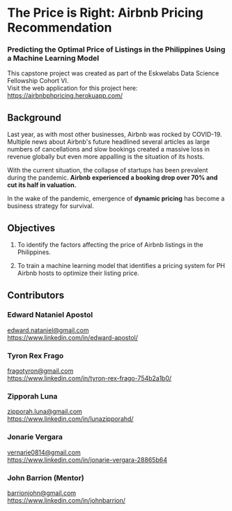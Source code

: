 # The Price is Right: Airbnb Pricing Recommendation
### Predicting the Optimal Price of Listings in the Philippines Using a Machine Learning Model

This capstone project was created as part of the Eskwelabs Data Science Fellowship Cohort VI.  
Visit the web application for this project here: https://airbnbphpricing.herokuapp.com/

## Background

Last year, as with most other businesses, Airbnb was rocked by COVID-19. Multiple news about Airbnb's future headlined several articles as large numbers of cancellations and slow bookings created a massive loss in revenue globally but even more appalling is the situation of its hosts.

With the current situation, the collapse of startups has been prevalent during the pandemic. **Airbnb experienced a booking drop over 70% and cut its half in valuation.**

In the wake of the pandemic, emergence of **dynamic pricing** has become a business strategy for survival.

## Objectives
1. To identify the factors affecting the price of Airbnb listings in the Philippines.

2. To train a machine learning model that identifies a pricing system for PH Airbnb hosts to optimize their listing price.

## Contributors

###  Edward Nataniel Apostol
edward.nataniel@gmail.com  
https://www.linkedin.com/in/edward-apostol/

### Tyron Rex Frago
fragotyron@gmail.com  
https://www.linkedin.com/in/tyron-rex-frago-754b2a1b0/

### Zipporah Luna
zipporah.luna@gmail.com  
https://www.linkedin.com/in/lunazipporahd/

### Jonarie Vergara
vernarie0814@gmail.com  
https://www.linkedin.com/in/jonarie-vergara-28865b64

### John Barrion (Mentor)
barrionjohn@gmail.com  
https://www.linkedin.com/in/johnbarrion/
